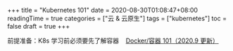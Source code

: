 +++
title = "Kubernetes 101"
date = 2020-08-30T01:08:47+08:00
readingTime = true
categories = ["云 & 云原生"]
tags = ["kubernetes"]
toc = false
draft = true
+++

前提准备：K8s 学习前必须要先了解容器 <i class="fas fa-external-link-alt"></i>&nbsp;&nbsp; [Docker/容器 101（2020.9 更新）](/posts/docker101/)
